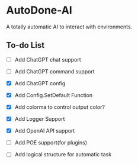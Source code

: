 # AutoDone-AI

A totally automatic AI to interact with environments.

## To-do List
- [ ] Add ChatGPT chat support
- [ ] Add ChatGPT command support
- [x] Add ChatGPT config
- [x] Add Config.SetDefault Function
- [x] Add colorma to control output color?
- [x] Add Logger Support
- [x] Add OpenAI API support
- [ ] Add POE support(for plugins)
- [ ] Add logical structure for automatic task


